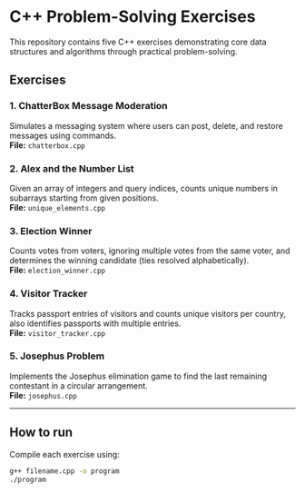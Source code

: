 # C++ Problem-Solving Exercises

This repository contains five C++ exercises demonstrating core data structures and algorithms through practical problem-solving.

## Exercises

### 1. ChatterBox Message Moderation  
Simulates a messaging system where users can post, delete, and restore messages using commands.  
**File:** `chatterbox.cpp`

### 2. Alex and the Number List  
Given an array of integers and query indices, counts unique numbers in subarrays starting from given positions.  
**File:** `unique_elements.cpp`

### 3. Election Winner  
Counts votes from voters, ignoring multiple votes from the same voter, and determines the winning candidate (ties resolved alphabetically).  
**File:** `election_winner.cpp`

### 4. Visitor Tracker  
Tracks passport entries of visitors and counts unique visitors per country, also identifies passports with multiple entries.  
**File:** `visitor_tracker.cpp`

### 5. Josephus Problem  
Implements the Josephus elimination game to find the last remaining contestant in a circular arrangement.  
**File:** `josephus.cpp`

---

## How to run

Compile each exercise using:  
```bash
g++ filename.cpp -o program
./program

